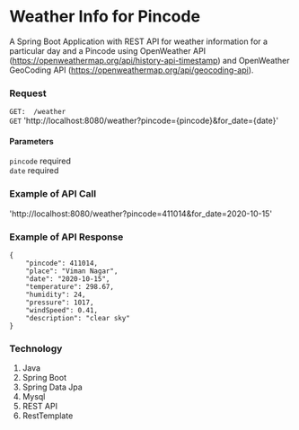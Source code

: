 
# Weather Info for Pincode 
 A Spring Boot Application with REST API for weather information for a particular day and a
Pincode using OpenWeather API (https://openweathermap.org/api/history-api-timestamp) and
OpenWeather GeoCoding API (https://openweathermap.org/api/geocoding-api).


### Request
`GET:  /weather` \
 `GET`  'http://localhost:8080/weather?pincode={pincode}&for_date={date}'

#### Parameters
`pincode`  required \
`date` required 

### Example of API Call
'http://localhost:8080/weather?pincode=411014&for_date=2020-10-15'
### Example of API Response 
```--data-raw 
{
    "pincode": 411014,
    "place": "Viman Nagar",
    "date": "2020-10-15",
    "temperature": 298.67,
    "humidity": 24,
    "pressure": 1017,
    "windSpeed": 0.41,
    "description": "clear sky"
}
```
### Technology
1. Java
2. Spring Boot
3. Spring Data Jpa
4. Mysql
5. REST API
6. RestTemplate
